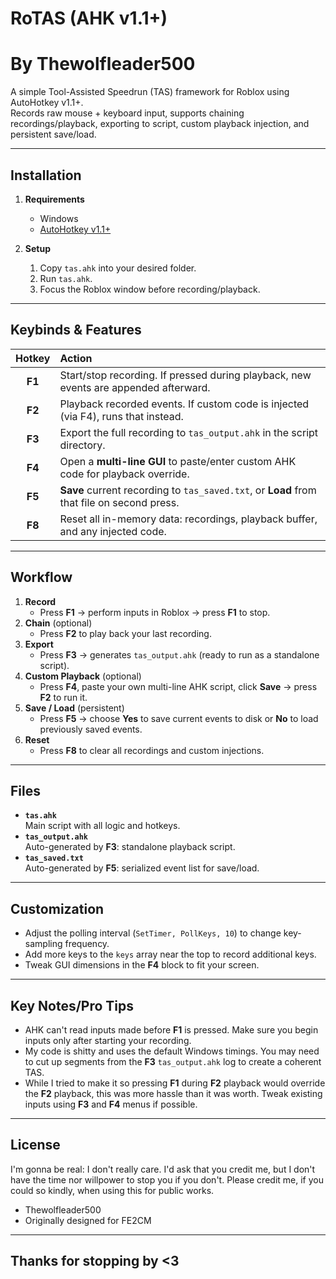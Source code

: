 # RoTAS (AHK v1.1+)
# By Thewolfleader500

A simple Tool-Assisted Speedrun (TAS) framework for Roblox using AutoHotkey v1.1+.  
Records raw mouse + keyboard input, supports chaining recordings/playback, exporting to script, custom playback injection, and persistent save/load.

---

## Installation

1. **Requirements**  
   - Windows  
   - [AutoHotkey v1.1+](https://www.autohotkey.com/)

2. **Setup**  
   1. Copy `tas.ahk` into your desired folder.  
   2. Run `tas.ahk`.
   3. Focus the Roblox window before recording/playback.

---

## Keybinds & Features

| Hotkey | Action                                                                                                                                          |
|:---------:|:----------------------------------------------------------------------------------------------------------------------|
| **F1** | Start/stop recording. If pressed during playback, new events are appended afterward.         |
| **F2** | Playback recorded events. If custom code is injected (via F4), runs that instead.                   |
| **F3** | Export the full recording to `tas_output.ahk` in the script directory.                                        |
| **F4** | Open a **multi-line GUI** to paste/enter custom AHK code for playback override.              |
| **F5** | **Save** current recording to `tas_saved.txt`, or **Load** from that file on second press. |
| **F8** | Reset all in-memory data: recordings, playback buffer, and any injected code.                      |

---

## Workflow

1. **Record**  
   - Press **F1** → perform inputs in Roblox → press **F1** to stop.  
2. **Chain** (optional)  
   - Press **F2** to play back your last recording.
3. **Export**  
   - Press **F3** → generates `tas_output.ahk` (ready to run as a standalone script).  
4. **Custom Playback** (optional)  
   - Press **F4**, paste your own multi-line AHK script, click **Save** → press **F2** to run it.  
5. **Save / Load** (persistent)  
   - Press **F5** → choose **Yes** to save current events to disk or **No** to load previously saved events.  
6. **Reset**  
   - Press **F8** to clear all recordings and custom injections.

---

## Files

- **`tas.ahk`**  
  Main script with all logic and hotkeys.
- **`tas_output.ahk`**  
  Auto-generated by **F3**: standalone playback script.
- **`tas_saved.txt`**  
  Auto-generated by **F5**: serialized event list for save/load.

---

## Customization

- Adjust the polling interval (`SetTimer, PollKeys, 10`) to change key-sampling frequency.
- Add more keys to the `keys` array near the top to record additional keys.
- Tweak GUI dimensions in the **F4** block to fit your screen.

---

## Key Notes/Pro Tips

- AHK can't read inputs made before **F1** is pressed. Make sure you begin inputs only after starting your recording.
- My code is shitty and uses the default Windows timings. You may need to cut up segments from the **F3** `tas_output.ahk` log to create a coherent TAS.
- While I tried to make it so pressing **F1** during **F2** playback would override the **F2** playback, this was more hassle than it was worth. Tweak existing inputs using **F3** and **F4** menus if possible.

---

## License

I'm gonna be real: I don't really care.
I'd ask that you credit me, but I don't have the time nor willpower to stop you if you don't.
Please credit me, if you could so kindly, when using this for public works.

- Thewolfleader500
- Originally designed for FE2CM

---

## Thanks for stopping by <3
